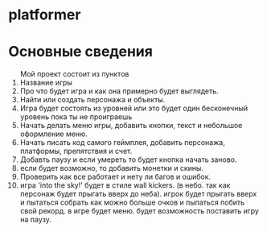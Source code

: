 # platformer
<h1> Основные сведения </h1>
<ol>Мой проект состоит из  пунктов
  <li>Название игры</li>
  <li>Про что будет игра и как она примерно будет выглядеть. </li>
  <li>Найти или создать персонажа и объекты.</li>
  <li>Игра будет состоять из уровней или это будет один бесконечный уровень пока ты не проиграешь</li>
  <li>Начать делать меню игры, добавить кнопки, текст и небольшое оформление меню.</li>
  <li>Начать писать код самого геймплея, добавить персонажа, платформы, препятствия и счет.</li>
  <li>Добавть паузу и если умереть то будет кнопка начать заново.
  <li>если будет возможно, то добавить монетки и скины.</li>
  <li>Проверить как все работает и нету ли багов и ошибок.</li>
  
  
  <li>игра 'into the sky!' будет в стиле wall kickers. (в небо. так как персонаж будет прыгать вверх до неба). игрок будет прыгать вверх и пытаться собрать как можно больше очков и пыпаться побить свой рекорд. в игре будет меню. будет возможность поставить игру на паузу.</li>
  
</ol>
